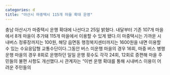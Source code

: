 ```yaml
---
categories: d
title: "아산시 마중택시 115개 마을 확대 운영"
---
```

충남 아산시가 마중택시 운행 확대에 나선다고 25일 밝혔다. 내달부터 기존 107개 마을에서 8개 마을이 추가돼 115개 마을에서 이용할 수 있게 됐다.이 마중택시는 가까운 시내버스 정류장까지는 100원, 해당 읍면동 행정복지센터까지는 1600원을 내면 이용할 수 있는 수요응답형 교통수단이다.그동안 버스 미운행 마을의 경우 16회, 마중 버스 병행 운행 마을의 경우 8회로 운행하던 일일 운행 횟수도 각각 24회, 12회로 증편해 마을 주민들의 불편 사항도 개선했다.시 관계자는 “이번 운행 확대를 통해 시내버스 이용이 어려운 주민들의